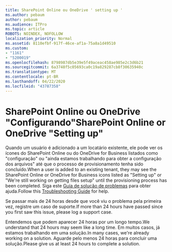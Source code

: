 ```yaml
---
title: SharePoint Online ou OneDrive ' setting up '
ms.author: pebaum
author: pebaum
ms.audience: ITPro
ms.topic: article
ROBOTS: NOINDEX, NOFOLLOW
localization_priority: Normal
ms.assetid: 8110efbf-917f-46ce-af1a-75a8a1d49510
ms.custom:
- "1161"
- "5200019"
ms.openlocfilehash: 8798987db5e39e5f49aceac458ae985e2c3d6b21
ms.sourcegitcommit: 6a3748f5c05693ca0c19a829287cb8f30635940c
ms.translationtype: MT
ms.contentlocale: pt-BR
ms.lasthandoff: 04/22/2020
ms.locfileid: "43787358"
---
```

# <a name="sharepoint-online-or-onedrive-setting-up"></a><span data-ttu-id="e9e59-102">SharePoint Online ou OneDrive "Configurando"</span><span class="sxs-lookup"><span data-stu-id="e9e59-102">SharePoint Online or OneDrive "Setting up"</span></span>

<span data-ttu-id="e9e59-103">Quando um usuário é adicionado a um locatário existente, ele pode ver os ícones do SharePoint Online ou do OneDrive for Business listados como "configuração" ou "ainda estamos trabalhando para obter a configuração dos arquivos" até que o processo de provisionamento tenha sido concluído.</span><span class="sxs-lookup"><span data-stu-id="e9e59-103">When a user is added to an existing tenant, they may see the SharePoint Online or OneDrive for Business icons listed as "Setting up" or "We're still working on getting files setup" until the provisioning process has been completed.</span></span> <span data-ttu-id="e9e59-104">Siga este [Guia de solução de problemas](https://docs.microsoft.com/sharepoint/support/sites/troubleshooting-guide-for-sites-stopped-at-provisioning) para obter ajuda.</span><span class="sxs-lookup"><span data-stu-id="e9e59-104">Follow this [Troubleshooting Guide](https://docs.microsoft.com/sharepoint/support/sites/troubleshooting-guide-for-sites-stopped-at-provisioning) for help.</span></span>

<span data-ttu-id="e9e59-105">Se passar mais de 24 horas desde que você viu o problema pela primeira vez, registre um caso de suporte.</span><span class="sxs-lookup"><span data-stu-id="e9e59-105">If more than 24 hours have passed since you first saw this issue, please log a support case.</span></span>

<span data-ttu-id="e9e59-106">Entendemos que podem aparecer 24 horas por um longo tempo.</span><span class="sxs-lookup"><span data-stu-id="e9e59-106">We understand that 24 hours may seem like a long time.</span></span> <span data-ttu-id="e9e59-107">Em muitos casos, já estamos trabalhando em uma solução.</span><span class="sxs-lookup"><span data-stu-id="e9e59-107">In many cases, we're already working on a solution.</span></span> <span data-ttu-id="e9e59-108">Aguarde pelo menos 24 horas para concluir uma solução.</span><span class="sxs-lookup"><span data-stu-id="e9e59-108">Please give us at least 24 hours to complete a solution.</span></span>
